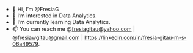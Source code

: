 - 👋 Hi, I’m @FresiaG
- 👀 I’m interested in Data Analytics.
- 🌱 I’m currently learning Data Analytics.
- 📫 You can reach me @fresiagitau@yahoo.com | @fresiawgitau@gmail.com | https://linkedin.com/in/fresia-gitau-m-s-06a49579.

<!---
FresiaG/FresiaG is a ✨ special ✨ repository because its `README.md` (this file) appears on your GitHub profile.
You can click the Preview link to take a look at your changes.
--->
